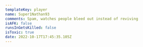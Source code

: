 ```yaml
---
templateKey: player
name: Super1Nathan93
comments: Spam, watches people bleed out instead of reviving
isAFK: false
runsInGetsKilled: false
isToxic: true
date: 2022-10-17T17:45:35.105Z
---
```

